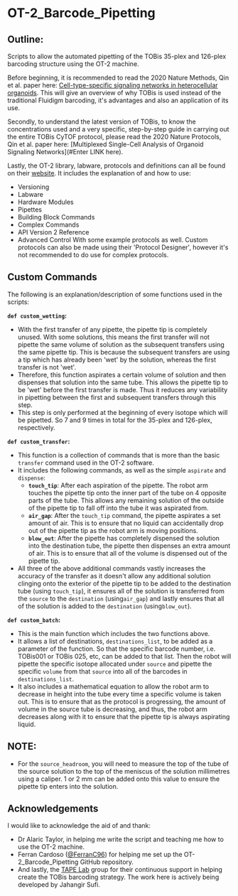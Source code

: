 # OT-2_Barcode_Pipetting

## Outline:

Scripts to allow the automated pipetting of the TOBis 35-plex and 126-plex barcoding structure using the OT-2 machine.

Before beginning, it is recommended to read the 2020 Nature Methods, Qin et al. paper here: [Cell-type-specific signaling networks in heterocellular organoids](https://www.nature.com/articles/s41592-020-0737-8). This will give an overview of why TOBis is used instead of the traditional Fluidigm barcoding, it's advantages and also an application of its use.

Secondly, to understand the latest version of TOBis, to know the concentrations used and a very specific, step-by-step guide in carrying out the entire TOBis CyTOF protocol, please read the 2020 Nature Protocols, Qin et al. paper here: [Multiplexed Single-Cell Analysis of Organoid Signaling Networks](#Enter LINK here).

Lastly, the OT-2 library, labware, protocols and definitions can all be found on their [website](https://docs.opentrons.com/v2/). It includes the explanation of and how to use:
- Versioning
- Labware
- Hardware Modules
- Pipettes
- Building Block Commands
- Complex Commands
- API Version 2 Reference
- Advanced Control
With some example protocols as well. Custom protocols can also be made using their 'Protocol Designer', however it's not recommended to do use for complex protocols.


## Custom Commands

The following is an explanation/description of some functions used in the scripts:

**`def custom_wetting`:**
- With the first transfer of any pipette, the pipette tip is completely unused. With some solutions, this means the first transfer will not pipette the same volume of solution as the subsequent transfers using the same pipette tip. This is because the subsequent transfers are using a tip which has already been 'wet' by the solution, whereas the first transfer is not 'wet'.
- Therefore, this function aspirates a certain volume of solution and then dispenses that solution into the same tube. This allows the pipette tip to be 'wet' before the first transfer is made. Thus it reduces any variability in pipetting between the first and subsequent transfers through this step.
- This step is only performed at the beginning of every isotope which will be pipetted. So 7 and 9 times in total for the 35-plex and 126-plex, respectively.


**`def custom_transfer`:**
- This function is a collection of commands that is more than the basic `transfer` command used in the OT-2 software.
- It includes the following commands, as well as the simple `aspirate` and `dispense`:
    - **`touch_tip`**: After each aspiration of the pipette. The robot arm touches the pipette tip onto the inner part of the tube on 4 opposite parts of the tube. This allows any remaining solution of the outside of the pipette tip to fall off into the tube it was aspirated from. 
    - **`air_gap`**: After the `touch_tip` command, the pipette aspirates a set amount of air. This is to ensure that no liquid can accidentally drop out of the pipette tip as the robot arm is moving positions.
    - **`blow_out`**: After the pipette has completely dispensed the solution into the destination tube, the pipette then dispenses an extra amount of air. This is to ensure that all of the volume is dispensed out of the pipette tip.
- All three of the above additional commands vastly increases the accuracy of the transfer as it doesn't allow any additional solution clinging onto the exterior of the pipette tip to be added to the destination tube (using `touch_tip`), it ensures all of the solution is transferred from the `source` to the `destination` (using`air_gap`) and lastly ensures that all of the solution is added to the `destination` (using`blow_out`). 


**`def custom_batch`:**
- This is the main function which includes the two functions above.
- It allows a list of destinations, `destinations_list`, to be added as a parameter of the function. So that the specific barcode number, i.e. TOBis001 or TOBis 025, etc, can be added to that list. Then the robot will pipette the specific isotope allocated under `source` and pipette the specific `volume` from that `source` into all of the barcodes in `destinations_list`.
- It also includes a mathematical equation to allow the robot arm to decrease in height into the tube every time a specific volume is taken out. This is to ensure that as the protocol is progressing, the amount of volume in the source tube is decreasing, and thus, the robot arm decreases along with it to ensure that the pipette tip is always aspirating liquid.


## NOTE:
- For the `source_headroom`, you will need to measure the top of the tube of the source solution to the top of the meniscus of the solution millimetres using a caliper. 1 or 2 mm can be added onto this value to ensure the pipette tip enters into the solution.


## Acknowledgements

I would like to acknowledge the aid of and thank:
- Dr Alaric Taylor, in helping me write the script and teaching me how to use the OT-2 machine.
- Ferran Cardoso ([@FerranC96](https://github.com/FerranC96)) for helping me set up the OT-2_Barcode_Pipetting GitHub repository. 
- And lastly, the [TAPE Lab](http://tape-lab.com/lab) group for their continuous support in helping create the TOBis barcoding strategy.
The work here is actively being developed by Jahangir Sufi.